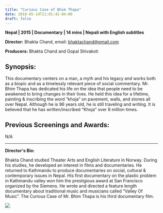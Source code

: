 ```yaml
---
title: "Curious Case of Bhim Thapa"
date: 2018-05-14T21:01:42-04:00
draft: false
---
```


**Nepal | 2015 | Documentary | 14 mins | Nepali with English subtitles**

**Director:**  Bhakta Chand, email: bhaktachand@gmail.com

**Producers:** Bhakta Chand and Gopal Shivakoti

## Synopsis:

This documentary centers on a man, a myth and his legacy and works both as a biopic and as a timelessly relevant piece of social commentary. Mr. Bhim Thapa has dedicated his life on the idea that people need to be awakened to bring changes in their lives. He held this idea for a lifetime, painting & inscribing the word “khoja” on pavement, walls, and stones all over Nepal. Although he is 96 years old, he is still traveling and writing. It is believed that he has written/inscribed “Khoja” over 8 million times.


## Previous Screenings and Awards:

N/A

---

**Director's Bio:**

Bhakta Chand studied Theater Arts and English Literature in Norway. During his studies, he developed an interest in films and documentaries. He returned to Kathmandu to produce documentaries on social, cultural & contemporary issues in Nepal. His first documentary on the plastic problem in Kathmandu valley won him the prestigious award at San Francisco organized by the Siemens. He wrote and directed a feature length documentary about traditional music and musicians called “Valley Of Music”. The Curious Case of Mr. Bhim Thapa is his third documentary film.

![](/images/bhim-thapa.png)